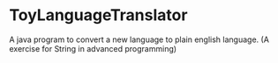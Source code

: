 # ToyLanguageTranslator
A java program to convert a new language to plain english language. (A exercise for String in advanced programming)
